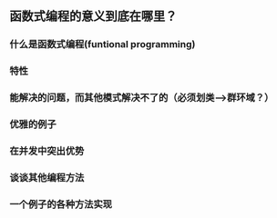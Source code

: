 ## 函数式编程的意义到底在哪里？
### 什么是函数式编程(funtional programming)
### 特性
### 能解决的问题，而其他模式解决不了的（必须划类-->群环域？）
### 优雅的例子
### 在并发中突出优势
### 谈谈其他编程方法
### 一个例子的各种方法实现